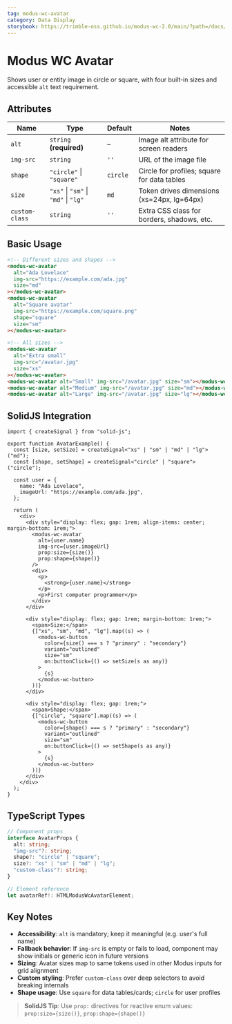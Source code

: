 ```yaml
---
tag: modus-wc-avatar
category: Data Display
storybook: https://trimble-oss.github.io/modus-wc-2.0/main/?path=/docs/components-avatar--docs
---
```


# Modus WC Avatar

Shows user or entity image in circle or square, with four built-in sizes and accessible `alt` text requirement.

## Attributes

| Name           | Type                                 | Default  | Notes                                       |
| -------------- | ------------------------------------ | -------- | ------------------------------------------- |
| `alt`          | `string` **(required)**              | –        | Image alt attribute for screen readers      |
| `img-src`      | `string`                             | `''`     | URL of the image file                       |
| `shape`        | `"circle"` \| `"square"`             | `circle` | Circle for profiles; square for data tables |
| `size`         | `"xs"` \| `"sm"` \| `"md"` \| `"lg"` | `md`     | Token drives dimensions (xs=24px, lg=64px)  |
| `custom-class` | `string`                             | `''`     | Extra CSS class for borders, shadows, etc.  |

## Basic Usage

```html
<!-- Different sizes and shapes -->
<modus-wc-avatar
  alt="Ada Lovelace"
  img-src="https://example.com/ada.jpg"
  size="md"
></modus-wc-avatar>
<modus-wc-avatar
  alt="Square avatar"
  img-src="https://example.com/square.png"
  shape="square"
  size="sm"
></modus-wc-avatar>

<!-- All sizes -->
<modus-wc-avatar
  alt="Extra small"
  img-src="/avatar.jpg"
  size="xs"
></modus-wc-avatar>
<modus-wc-avatar alt="Small" img-src="/avatar.jpg" size="sm"></modus-wc-avatar>
<modus-wc-avatar alt="Medium" img-src="/avatar.jpg" size="md"></modus-wc-avatar>
<modus-wc-avatar alt="Large" img-src="/avatar.jpg" size="lg"></modus-wc-avatar>
```

## SolidJS Integration

```tsx
import { createSignal } from "solid-js";

export function AvatarExample() {
  const [size, setSize] = createSignal<"xs" | "sm" | "md" | "lg">("md");
  const [shape, setShape] = createSignal<"circle" | "square">("circle");

  const user = {
    name: "Ada Lovelace",
    imageUrl: "https://example.com/ada.jpg",
  };

  return (
    <div>
      <div style="display: flex; gap: 1rem; align-items: center; margin-bottom: 1rem;">
        <modus-wc-avatar
          alt={user.name}
          img-src={user.imageUrl}
          prop:size={size()}
          prop:shape={shape()}
        />
        <div>
          <p>
            <strong>{user.name}</strong>
          </p>
          <p>First computer programmer</p>
        </div>
      </div>

      <div style="display: flex; gap: 1rem; margin-bottom: 1rem;">
        <span>Size:</span>
        {["xs", "sm", "md", "lg"].map((s) => (
          <modus-wc-button
            color={size() === s ? "primary" : "secondary"}
            variant="outlined"
            size="sm"
            on:buttonClick={() => setSize(s as any)}
          >
            {s}
          </modus-wc-button>
        ))}
      </div>

      <div style="display: flex; gap: 1rem;">
        <span>Shape:</span>
        {["circle", "square"].map((s) => (
          <modus-wc-button
            color={shape() === s ? "primary" : "secondary"}
            variant="outlined"
            size="sm"
            on:buttonClick={() => setShape(s as any)}
          >
            {s}
          </modus-wc-button>
        ))}
      </div>
    </div>
  );
}
```

## TypeScript Types

```typescript
// Component props
interface AvatarProps {
  alt: string;
  "img-src"?: string;
  shape?: "circle" | "square";
  size?: "xs" | "sm" | "md" | "lg";
  "custom-class"?: string;
}

// Element reference
let avatarRef!: HTMLModusWcAvatarElement;
```

## Key Notes

- **Accessibility**: `alt` is mandatory; keep it meaningful (e.g. user's full name)
- **Fallback behavior**: If `img-src` is empty or fails to load, component may show initials or generic icon in future versions
- **Sizing**: Avatar sizes map to same tokens used in other Modus inputs for grid alignment
- **Custom styling**: Prefer `custom-class` over deep selectors to avoid breaking internals
- **Shape usage**: Use `square` for data tables/cards; `circle` for user profiles

> **SolidJS Tip**: Use `prop:` directives for reactive enum values: `prop:size={size()}`, `prop:shape={shape()}`
